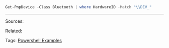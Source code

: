 ```powershell
Get-PnpDevice -Class Bluetooth | where HardwareID -Match "\\DEV_"
```


---
Sources:

Related:

Tags:
[Powershell Examples](../Powershell%20Examples.md)